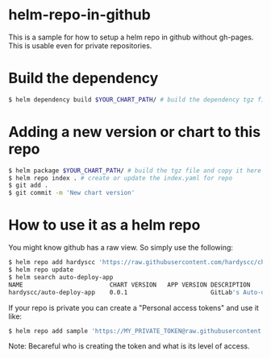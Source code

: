 # helm-repo-in-github

This is a sample for how to setup a helm repo in github without gh-pages. This is usable even for private repositories.

# Build the dependency

```bash
$ helm dependency build $YOUR_CHART_PATH/ # build the dependency tgz file
```

# Adding a new version or chart to this repo

```bash
$ helm package $YOUR_CHART_PATH/ # build the tgz file and copy it here
$ helm repo index . # create or update the index.yaml for repo
$ git add .
$ git commit -m 'New chart version'
```

# How to use it as a helm repo

You might know github has a raw view. So simply use the following:

```bash
$ helm repo add hardyscc 'https://raw.githubusercontent.com/hardyscc/charts/master/'
$ helm repo update
$ helm search auto-deploy-app
NAME                    	CHART VERSION	APP VERSION	DESCRIPTION
hardyscc/auto-deploy-app	0.0.1        	           	GitLab's Auto-deploy Helm Chart (arm32v7)
```

If your repo is private you can create a "Personal access tokens" and use it like:

```bash
$ helm repo add sample 'https://MY_PRIVATE_TOKEN@raw.githubusercontent.com/kmzfs/helm-repo-in-github/master/'
```

Note: Becareful who is creating the token and what is its level of access.
